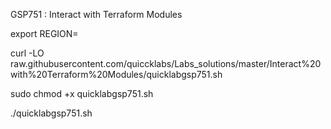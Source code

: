 GSP751 :  Interact with Terraform Modules 

export REGION=

curl -LO raw.githubusercontent.com/quiccklabs/Labs_solutions/master/Interact%20with%20Terraform%20Modules/quicklabgsp751.sh

sudo chmod +x quicklabgsp751.sh

./quicklabgsp751.sh
